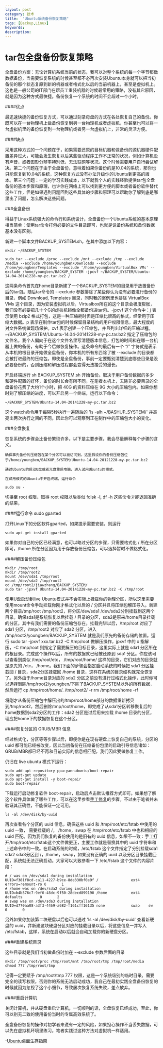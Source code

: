 ```yaml
---
layout: post
category: 技术
title:  "Ubuntu系统备份恢复策略"
tags: [Backup,Linux]
keywords: 
description: 
---
```


tar包全盘备份恢复策略
=======================================


全盘备份方案：无论计算机系统当前的状态，我可以对整个系统的每一个字节都做数据备份，当需要恢复系统的时候甚至都不必再次安装Ubuntu本身就可以把当初备份的那个状态复原到新的机器或者格式化以后的当前机器上，甚至是虚拟机上。这也是一般公司的IT部门在帮员工重装机器的时候最常用的策略，没有其它原因，就是因为这种方式最快捷。备份恢复一个系统的时间不会超过一个小时。

####优点

最迅速快捷的备份恢复方式，可以通过刻录母盘的方式在各处恢复自己的备份。你既可以在一台物理机上做备份恢复到另一台物理机或者虚拟机，你甚至也可以将一台虚拟机里的备份恢复到一台物理机或者另一台虚拟机上，非常的灵活方便。

####缺点

采用这种方式的一个问题在于，如果需要还原的目标机器和做备份的源机器硬件配置差异过大，可能会发生恢复以后某些驱动程序工作不正常的状况，例如计算机没有声音，或者图形分辨率特别低，无法联网等状况。这个时候需要用户自行尝试解决。第二个问题在于由于全盘备份，意味着如果你备份的是10.04的系统，那你也只能恢复到10.04的系统，这种恢复方式没有办法升级你的Ubuntu到更高的版本。第三个问题：一定的学习实践成本，以下就我个人的实践经验提供tar包全盘备份的基本步骤和原理，也许你在网络上可以找到更方便的脚本或者备份软件替代这些工作，但是如果遇到问题回到这些具体的步骤和原理可以帮助你了解到底是哪里出了问题，怎么解决这些问题。

###全盘备份

得益于Linux系统强大的命令行和系统设计，全盘备份一个Ubuntu系统的基本原理相当简单：使用tar命令打包必要的文件目录即可，也就是说备份系统和备份数据基本没有区别。

新建一个脚本文件BACKUP_SYSTEM.sh，在其中添加以下内容：

    mkdir ~/BACKUP_SYSTEM
    
    sudo tar --exclude /proc --exclude /mnt --exclude /tmp --exclude /media --exclude /home/youngben/Downloads --exclude /home/youngben/Templates --exclude '/home/youngben/VirtualBox VMs' --exclude /home/youngben/BACKUP_SYSTEM -jpcvf ~/BACKUP_SYSTEM/Ubuntu-14.04-20141228-my-pc.tar.bz2 /

这两条命令首先在home目录新建了一个BACKUP_SYSTEM的目录用于放置备份后的tar包。随后tar命令的 --exclude 参数排除了某些你认为没有必要进行备份的目录，例如 Download, Templates 目录，同时我的案例里也排除 VirtualBox VMs 这个目录，因为安装虚拟机以后，Virtualbox所在的这个目录会极度膨胀，我们没有必要把几十个G的虚拟机镜像全都备份进tar包。-jpcvf 这个命令中：j 表示使用 bzip2 格式打包，这是一种压缩耗时但是压缩比很高的格式，经常用于压缩大数据。p 表示在制作tar包的时候保留目录结构的用户权限信息，最大程度的对文件系统做现场保护。cvf 表示创建一个压缩包，并且列出详细的压缩过程。~/BACKUP_SYSTEM/Ubuntu-14.04-20141228-my-pc.tar.bz2 指定了压缩包的文件名，我个人偏向于在这个文件名里写清楚版本信息，打包的时间和在哪一台机器上做的备份，有助于今后做恢复操作。这条命令的最后有一个 “/” 字符就是表示从本机的根目录开始做全盘备份，你本机的所有东西除了被 --exclude 的目录都会被打进最终的压缩包。即使是全盘备份，事前一定要甄别清楚到底哪些目录是没必要备份的，否则压缩和解压过程都会变得无法接受的漫长。

开启终端运行 sh BACKUP_SYSTEM.sh 开始备份。取决于用户备份数据的多少和硬件配置的好坏，备份的时长会有所不同。在笔者本机上，去除非必要目录的全盘备份花费了大约1个小时，把 40G 的资料压缩在 9G 大小的压缩包内。如果你想时刻了解压缩的进度，可以开启另一个终端，运行以下命令：

    ~/BACKUP_SYSTEM/Ubuntu-14.04-20141228-my-pc.tar.bz2
    
这个watch命令用于每隔5秒执行一遍随后的 'ls -alh ~/BASHUP_SYSTEM/' 幷高亮出两次执行之间的不同，因此你可以观察到正在制作中的压缩包大小的变化。

###全盘恢复

恢复系统的步骤会比备份繁琐许多，以下是主要步骤，我会尽量解释每个步骤的含义。

    确保事先备份的压缩包在某个分区可以被访问到，这里假设你的备份压缩包位于/home/youngben/BACKUP_SYSTEM/Ubuntu-14.04-20121228-my-pc.tar.bz2

    通过Ubuntu的启动U盘或者光盘重启电脑，进入试用Ubuntu的模式。

    在试用模式的Ubuntu中开启终端，运行命令

    sudo su -

切换至 root 权限，取得 root 权限以后类似 fdisk -l, df -h 这些命令才能返回准确的结果。

####运行命令
    sudo gparted
    
打开Linux下的分区软件gparted，如果提示需要安装，则运行

    sudo apt-get install gparted    

如果你对自己的分区已经满意，也可以略过分区的步骤，只需要格式化 / 所在分区即可，/home 所在分区因为用于存放备份压缩包，可以选择暂时不做格式化。

####解压备份压缩包

    mkdir /tmp/root
    mkdir /tmp/root2
    mount /dev/sda1 /tmp/root
    mount /dev/sda2 /tmp/root2
    cd /tmp/root2/jiawzhang/BACKUP_SYSTEM/
    sudo tar -jpxvf Ubuntu-14.04-20141228-my-pc.tar.bz2 -C /tmp/root
    
使用U盘启动到live Ubuntu模式幷不会实际上挂载你的物理分区，所以这里需要使用mount命令手动挂载你刚才格式化以后的 / 分区并且将压缩包解压导入。新建两个目录/tmp/root /tmp/root2，将分区/dev/sda1 /dev/sda2分别挂载到这两个目录。确保sda1是系统恢复以后挂载 / 目录的分区，sda2是原来/home目录挂载的分区，其中有我们需要的备份压缩包存在。挂载完毕以后，/tmp/root 对应了 sda1 分区，/tmp/root2 对应了 sda2 分区，进入 /tmp/root2/youngben/BACKUP_SYSTEM 就是我们原先的备份存储的位置。运行 sudo tar -jpxvf xxx.tar.bz2 -C /tmp/root 做解压操作，jpxvf 中的 x 指解压，-C /tmp/root 则指定了需要解压的目标目录，这里实际上就是 sda1 分区所在的根目录。完成这个操作以后，所有的数据就已经被还原到 sda1 分区。你应该可以查看到类似 /tmp/root/etc， /tmp/root/home/ 这样的目录，它们对应的目录就是原先的 /etc， /home。我们下面的步骤会指定启动系统的时候把 sda1 分区挂载回 / 目录，sda2分区挂载回 /home 目录，这样在系统的目录结构就完全恢复了。另外由于/home目录对应的 sda2 分区之前没有进行过格式化操作，此时你可以选择删除/tmp/root2/youngben/下除了BACKUP_SYSTEM以外的所有数据，然后运行
    cp /tmp/root/home/. /tmp/root2/ -r
    rm /tmp/root/home -rf
    
将刚才从备份压缩包中解压出的/tmp/root/home部分的数据重新拷贝到/tmp/root2，然后删除/tmp/root/home，即完成了从sda1分区转移恢复后的home数据到sda2分区的工作：sda2 分区是过后用来挂载 /home 目录的分区，理应把home下的数据恢复在这个分区。

####恢复分区的 GRUB/MBR 信息

经过格式化，分区等等步骤以后，即便你是在现有硬盘上恢复自己的系统，分区的 uuid 都可能已经被改变，因此当初备份在压缩备份包里的启动引导信息诸如：GRUB/MBR都已经不再和目前实际的信息相匹配，我们因此要做修复工作。

仍旧在 live ubuntu 模式下运行：

    sudo add-apt-repository ppa:yannubuntu/boot-repair
    sudo apt-get update
    sudo apt-get install -y boot-repair
    sudo boot-repair
    
下载运行启动修复软件 boot-repair，启动后点击默认推荐方式即可。如果想了解这个软件具体做了哪些工作，可以在这里参看[手工修复](http://ubuntuforums.org/showthread.php?t=224351)的步骤。不过由于笔者并未验证其正确性，不能保证一定可用。

    ls -al /dev/disk/by-uuid
    
再次查看各个分区的 uuid 信息，确保这些 uuid 和 /tmp/root/etc/fstab 中使用的 uuid 一致， 需要挂载的 /， /home，swap 在 /tmp/root/etc/fstab 中也和相应的 uuid 匹配。因为我们恢复的备份使用的是旧有的 uuid 信息，如果不一致：手工打开/tmp/root/etc/fstab这个文件做更正，主要工作就是替换其中的 uuid 字符串和上述命令中的一致。在启动系统的时候，/etc/fstab 这个文件指定了分别挂载sda1 sda2 sda3分区到 /，/home，swap，如果没有正确的 uuid 以及分区目录挂载匹配，系统就无法正确启动。大家可以大致参看一下 /etc/fstab 这个文件的内容片段：

    # / was on /dev/sda1 during installation
    UUID=f381f8cd-ca11-4227-b9ce-8de330bf0e9f /               ext4    errors=remount-ro 0       1
    # /home was on /dev/sda2 during installation
    UUID=b4b376c7-9ef0-48dc-9f50-28decd899190 /home           ext4    defaults        0       2
    # swap was on /dev/sda3 during installation
    UUID=d770aa08-a3f3-4469-a682-f161cff16135 none            swap    sw              0       0

另外如果你加装第二块硬盘以后也可以通过 'ls -al /dev/disk/by-uuid' 查看新硬盘的 uuid，幷新建这块硬盘分区对应的挂载目录以后，将这些信息一并写入 /etc/fstab，这样，系统在启动以后就会自动加载你的新硬盘分区。

####重建系统目录

这些目录就是我们当初做备份时加在 --exclude 参数后面的目录
    
    mkdir /tmp/root/proc /tmp/root/mnt /tmp/root/tmp /tmp/root/media
    chmod 777 /tmp/root/tmp

记得一定要赋予 /tmp/root/tmp 777 权限，这是一个系统级别的临时目录，需要完全的读写权限，否则你的系统无法启动成功，我自己在最初实践全盘备份恢复的时候就因为忽视了这个小细节，导致屡次恢复系统失败，差点放弃。

####重启计算机    

关闭计算机，幷从硬盘重启计算机，一切顺利的话，全盘恢复已经成功，至此，你可以别无二致的使用备份当时的专属高效系统了。

全盘备份恢复的操作对初学者来说有一定的风险，如果担心操作不当丢失数据，可以先在虚拟机环境里练习，笔者实践过这种方法对虚拟机一样适用。

-[Ubuntu桌面生存指南](https://www.zybuluo.com/ghosert/note/3408)